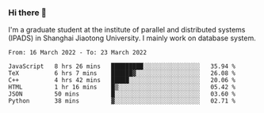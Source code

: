 ### Hi there 👋

I'm a graduate student at the institute of parallel and distributed systems (IPADS) in Shanghai Jiaotong University. I mainly work on database system.

<!--START_SECTION:waka-->

```text
From: 16 March 2022 - To: 23 March 2022

JavaScript   8 hrs 26 mins   █████████░░░░░░░░░░░░░░░░   35.94 %
TeX          6 hrs 7 mins    ██████▓░░░░░░░░░░░░░░░░░░   26.08 %
C++          4 hrs 42 mins   █████░░░░░░░░░░░░░░░░░░░░   20.06 %
HTML         1 hr 16 mins    █▒░░░░░░░░░░░░░░░░░░░░░░░   05.42 %
JSON         50 mins         █░░░░░░░░░░░░░░░░░░░░░░░░   03.60 %
Python       38 mins         ▓░░░░░░░░░░░░░░░░░░░░░░░░   02.71 %
```

<!--END_SECTION:waka-->

<!--
**yqmmm/yqmmm** is a ✨ _special_ ✨ repository because its `README.md` (this file) appears on your GitHub profile.

Here are some ideas to get you started:

- 🔭 I’m currently working on ...
- 🌱 I’m currently learning ...
- 👯 I’m looking to collaborate on ...
- 🤔 I’m looking for help with ...
- 💬 Ask me about ...
- 📫 How to reach me: ...
- 😄 Pronouns: ...
- ⚡ Fun fact: ...
-->
